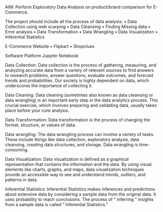 AIM:
   Perform Exploratory Data Analysis on product/brand comparison for E-Commerce.
  
The project should include all the process of data analysis:
        • Data Collection using web scarping
        • Data Cleansing
        • Finding Missing data
        • Error analysis
        • Data Transformation
        • Data Wrangling
        • Data Visualization
        • Inferential Statistics
        
 E-Commerce Website
        • Flipkart
        • Shopclues
 
 Software Platform
        Jupyter Notebook
 
Data Collection:
  Data collection is the process of gathering, measuring, and analyzing accurate data from a variety of relevant sources to find               answers to research problems, answer questions, evaluate outcomes, and forecast trends and probabilities. Our society is highly dependent   on data, which underscores the importance of collecting it.
 
Data Cleaning:
   Data cleaning (sometimes also known as data cleansing or data wrangling) is an important early step in the data analytics process. This      crucial exercise, which involves preparing and validating data, usually takes place before your core analysis.
   
Data Transformation:
   Data transformation is the process of changing the format, structure, or values of data.
  
Data wrangling:
   The data wrangling process can involve a variety of tasks. These include things like data collection, exploratory analysis, data cleansing, creating data structures, and storage. Data wrangling is time-consuming.
   
Data Visualization:
   Data visualization is defined as a graphical representation that contains the information and the data.
By using visual elements like charts, graphs, and maps, data visualization techniques provide an accessible way to see and understand trends, outliers, and patterns in data.

Inferential Statistics:
   Inferential Statistics makes inferences and predictions about extensive data by considering a sample data from the original data. It uses probability to reach conclusions. The process of “ inferring ” insights from a sample data is called “ Inferential Statistics.”
   


   
 
